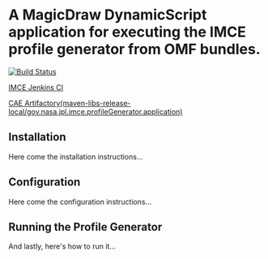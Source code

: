 # A MagicDraw DynamicScript application for executing the IMCE profile generator from OMF bundles.

[![Build Status](https://travis-ci.org/JPL-IMCE/gov.nasa.jpl.imce.profileGenerator.application.svg?branch=master)](https://travis-ci.org/JPL-IMCE/gov.nasa.jpl.imce.profileGenerator.application)

[IMCE Jenkins CI](https://imce-jenkins.jpl.nasa.gov/view/IMCE%20Profiles%20and%20Libraries/job/gov.nasa.jpl.imce.profileGenerator.application/)

[CAE Artifactory(maven-libs-release-local/gov.nasa.jpl.imce.profileGenerator.application)](https://cae-artifactory.jpl.nasa.gov/artifactory/webapp/#/artifacts/browse/tree/General/maven-libs-release-local/gov/nasa/jpl/imce/gov.nasa.jpl.imce.profileGenerator.application_2.11)

## Installation

Here come the installation instructions...

## Configuration

Here come the configuration instructions...

## Running the Profile Generator

And lastly, here's how to run it...
